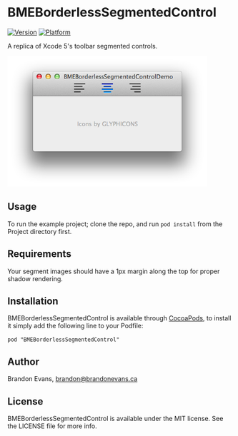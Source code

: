 # BMEBorderlessSegmentedControl

[![Version](http://cocoapod-badges.herokuapp.com/v/BMEBorderlessSegmentedControl/badge.png)](http://cocoadocs.org/docsets/BMEBorderlessSegmentedControl)
[![Platform](http://cocoapod-badges.herokuapp.com/p/BMEBorderlessSegmentedControl/badge.png)](http://cocoadocs.org/docsets/BMEBorderlessSegmentedControl)

A replica of Xcode 5's toolbar segmented controls.

![](preview.png)

## Usage

To run the example project; clone the repo, and run `pod install` from the Project directory first.

## Requirements

Your segment images should have a 1px margin along the top for proper shadow rendering.

## Installation

BMEBorderlessSegmentedControl is available through [CocoaPods](http://cocoapods.org), to install
it simply add the following line to your Podfile:

    pod "BMEBorderlessSegmentedControl"

## Author

Brandon Evans, brandon@brandonevans.ca

## License

BMEBorderlessSegmentedControl is available under the MIT license. See the LICENSE file for more info.

